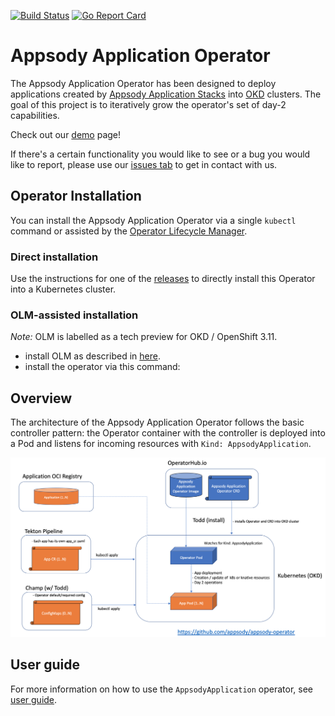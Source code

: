 [![Build Status](https://travis-ci.com/appsody/appsody-operator.svg?branch=master)](https://travis-ci.com/appsody/appsody-operator)
[![Go Report Card](https://goreportcard.com/badge/github.com/appsody/appsody-operator)](https://goreportcard.com/report/github.com/appsody/appsody-operator)

# Appsody Application Operator

The Appsody Application Operator has been designed to deploy applications created by [Appsody Application Stacks](https://appsody.dev/) into [OKD](https://www.okd.io/) clusters.  The goal of this project is to iteratively grow the operator's set of day-2 capabilities.

Check out our [demo](demo/README.md) page!

If there's a certain functionality you would like to see or a bug you would like to report, please use our [issues tab](https://github.com/appsody/appsody-operator/issues) to get in contact with us.

## Operator Installation

You can install the Appsody Application Operator via a single `kubectl` command or assisted by the [Operator Lifecycle Manager](https://github.com/operator-framework/operator-lifecycle-manager).

### Direct installation

Use the instructions for one of the [releases](https://github.com/appsody/appsody-operator/tree/master/deploy/releases) to directly install this Operator into a Kubernetes cluster.

### OLM-assisted installation

*Note:* OLM is labelled as a tech preview for OKD / OpenShift 3.11.  

* install OLM as described in [here](https://github.com/operator-framework/operator-lifecycle-manager/blob/master/Documentation/install/install.md#installing-olm).
* install the operator via this command:

## Overview

The architecture of the Appsody Application Operator follows the basic controller pattern:  the Operator container with the controller is deployed into a Pod and listens for incoming resources with `Kind: AppsodyApplication`.

![Operator Architecture](architecture.png)

## User guide

For more information on how to use the `AppsodyApplication` operator, see [user guide](doc/user-guide.md).

